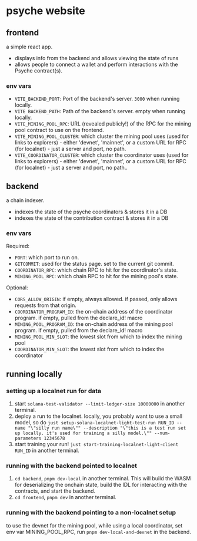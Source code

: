 # psyche website

## frontend

a simple react app.

- displays info from the backend and allows viewing the state of runs
- allows people to connect a wallet and perform interactions with the Psyche contract(s).

### env vars

- `VITE_BACKEND_PORT`: Port of the backend's server. `3000` when running locally.
- `VITE_BACKEND_PATH`: Path of the backend's server. empty when running locally.
- `VITE_MINING_POOL_RPC`: URL (revealed publicly!) of the RPC for the mining pool contract to use on the frontend.
- `VITE_MINING_POOL_CLUSTER`: which cluster the mining pool uses (used for links to explorers) - either 'devnet', 'mainnet', or a custom URL for RPC (for localnet) - just a server and port, no path.
- `VITE_COORDINATOR_CLUSTER`: which cluster the coordinator uses (used for links to explorers) - either 'devnet', 'mainnet', or a custom URL for RPC (for localnet) - just a server and port, no path..

## backend

a chain indexer.

- indexes the state of the psyche coordinators & stores it in a DB
- indexes the state of the contribution contract & stores it in a DB

### env vars

Required:

- `PORT`: which port to run on.
- `GITCOMMIT`: used for the status page. set to the current git commit.
- `COORDINATOR_RPC`: which chain RPC to hit for the coordinator's state.
- `MINING_POOL_RPC`: which chain RPC to hit for the mining pool's state.

Optional:

- `CORS_ALLOW_ORIGIN`: if empty, always allowed. if passed, only allows requests from that origin.
- `COORDINATOR_PROGRAM_ID`: the on-chain address of the coordinator program. if empty, pulled from the declare_id! macro
- `MINING_POOL_PROGRAM_ID`: the on-chain address of the mining pool program. if empty, pulled from the declare_id! macro
- `MINING_POOL_MIN_SLOT`: the lowest slot from which to index the mining pool
- `COORDINATOR_MIN_SLOT`: the lowest slot from which to index the coordinator

## running locally

### setting up a localnet run for data

1. start `solana-test-validator --limit-ledger-size 10000000` in another terminal.
2. deploy a run to the localnet. locally, you probably want to use a small model, so do `just setup-solana-localnet-light-test-run RUN_ID --name "\"silly run name\"" --description "\"this is a test run set up locally. it's used for training a silly model.\"" --num-parameters 12345678`
3. start training your run! `just start-training-localnet-light-client RUN_ID` in another terminal.

### running with the backend pointed to localnet

1. `cd backend`, `pnpm dev-local` in another terminal. This will build the WASM for deserializing the onchain state, build the IDL for interacting with the contracts, and start the backend.
2. `cd frontend`, `pnpm dev` in another terminal.

### running with the backend pointing to a non-localnet setup

to use the devnet for the mining pool, while using a local coordinator,
set env var MINING_POOL_RPC, run `pnpm dev-local-and-devnet` in the backend.
